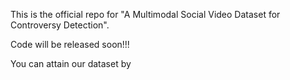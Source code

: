 This is the official repo for "A Multimodal Social Video Dataset for Controversy Detection".

Code will be released soon!!!

You can attain our dataset by 
